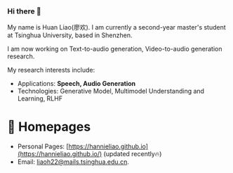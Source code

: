 ### Hi there 👋

My name is Huan Liao(廖欢). I am currently a second-year master's student at Tsinghua University, based in Shenzhen.

I am now working on Text-to-audio generation, Video-to-audio generation research.

My research interests include:
- Applications: **Speech, Audio Generation**
- Technologies: Generative Model, Multimodel Understanding and Learning, RLHF

# 📎 Homepages
- Personal Pages: [https://hannieliao.github.io](https://hannieliao.github.io/) (updated recently🔥)
- Email: [liaoh22@mails.tsinghua.edu.cn](mailto:liaoh22@mails.tsinghua.edu.cn).

<!--
**Hannieliao/Hannieliao** is a ✨ _special_ ✨ repository because its `README.md` (this file) appears on your GitHub profile.

Here are some ideas to get you started:

- 🔭 I’m currently working on ...
- 🌱 I’m currently learning ...
- 👯 I’m looking to collaborate on ...
- 🤔 I’m looking for help with ...
- 💬 Ask me about ...
- 📫 How to reach me: ...
- 😄 Pronouns: ...
- ⚡ Fun fact: ...
-->
